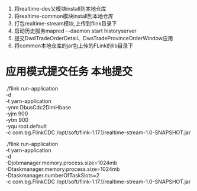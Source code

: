 1.	将realtime-dev父模块install到本地仓库
2.	将realtime-common模块install到本地仓库
3.	打包realtime-stream模块,上传到flink目录下
4.  启动历史服务mapred --daemon start historyserver
5.  提交DwdTradeOrderDetail、DwsTradeProvinceOrderWindow应用
6.  将common本地仓库的jar包上传的FLink的lib目录下
# 应用模式提交任务 本地提交
./flink run-application \
-d \
-t yarn-application \
-ynm DbusCdc2DimHbase \
-yjm 900 \
-ytm 900 \
-yqu root.default \
-c com.bg.FlinkCDC /opt/soft/flink-1.17.1/realtime-stream-1.0-SNAPSHOT.jar


./flink run-application \
-t yarn-application \
-d \
-Djobmanager.memory.process.size=1024mb \
-Dtaskmanager.memory.process.size=1024mb \
-Dtaskmanager.numberOfTaskSlots=2 \
-c com.bg.FlinkCDC /opt/soft/flink-1.17.1/realtime-stream-1.0-SNAPSHOT.jar
